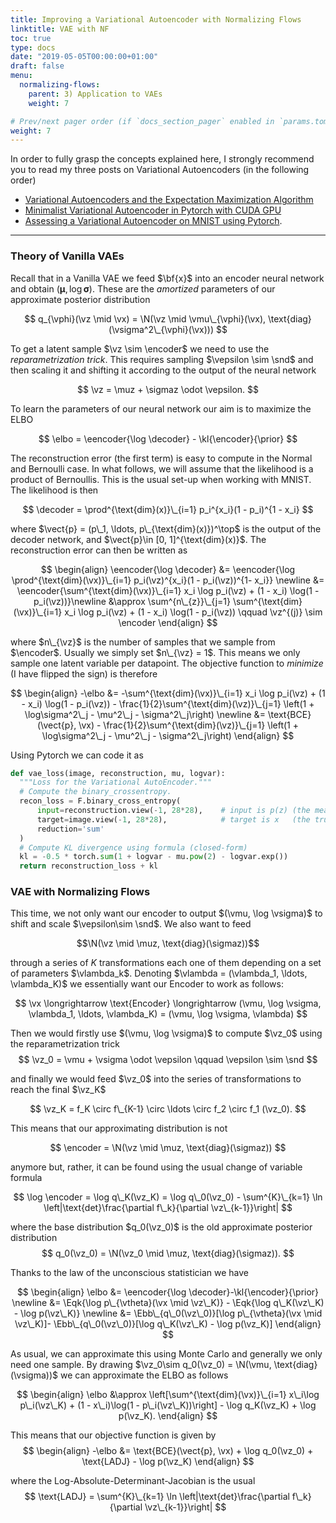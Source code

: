 ```yaml
---
title: Improving a Variational Autoencoder with Normalizing Flows
linktitle: VAE with NF
toc: true
type: docs
date: "2019-05-05T00:00:00+01:00"
draft: false
menu:
  normalizing-flows:
    parent: 3) Application to VAEs
    weight: 7

# Prev/next pager order (if `docs_section_pager` enabled in `params.toml`)
weight: 7
---
```


In order to fully grasp the concepts explained here, I strongly recommend you to read my three posts on Variational Autoencoders (in the following order)

* [Variational Autoencoders and the Expectation Maximization Algorithm](http://127.0.0.1:4321/post/variational-auto-encoders-and-the-expectation-maximization-algorithm/)
* [Minimalist Variational Autoencoder in Pytorch with CUDA GPU](http://127.0.0.1:4321/post/minimalist-variational-autoencoder-in-pytorch-with-cuda-gpu/)
* [Assessing a Variational Autoencoder on MNIST using Pytorch](http://127.0.0.1:4321/post/assessing-a-variational-autoencoder-on-mnist-using-pytorch/).

--- 
$$
\newcommand{\vect}[1]{\boldsymbol{\mathbf{#1}}}
\newcommand{\vx}{\vect{x}}
\newcommand{\vz}{\vect{z}}
\newcommand{\vphi}{\vect{\phi}}
\newcommand{\vtheta}{\vect{\theta}}
\newcommand{\vmu}{\vect{\mu}}
\newcommand{\vsigma}{\vect{\sigma}}
\newcommand{\N}{\mathcal{N}}
\newcommand{\encoder}{q_{\vphi}(\vz \mid \vx)}
\newcommand{\vepsilon}{\vect{\epsilon}}
\newcommand{\snd}{\N(\vect{0}, \vect{I})}
\newcommand{\muz}{\vmu\_{\vphi}(\vx)}
\newcommand{\sigmaz}{\vsigma^2\_{\vphi}(\vx)}
\newcommand{\elbo}{\mathcal{L}\_{\vphi, \vtheta}(\vx)}
\newcommand{\Ebb}{\mathbb{E}}
\newcommand{\eencoder}[1]{\Ebb\_{\encoder}\left[#1\right]}
\newcommand{\decoder}{p\_{\vtheta}(\vx \mid \vz)}
\newcommand{\kl}[2]{\text{KL}\left(#1 \parallel #2\right)}
\newcommand{\prior}{p(\vz)}
\newcommand{\vlambda}{\vect{\lambda}}
\newcommand{\vw}{\vect{w}}
\newcommand{\vu}{\vect{u}}
\newcommand{\Eqk}[1]{\Ebb\_{q\_K(\vz\_K)}\left[#1\right]}
$$

### Theory of Vanilla VAEs
Recall that in a Vanilla VAE we feed $\bf{x}$ into an encoder neural network and obtain $(\boldsymbol{\mu}, \log\boldsymbol{\sigma})$. These are the _amortized_ parameters of our approximate posterior distribution

$$
q_{\vphi}(\vz \mid \vx) = \N(\vz \mid \vmu\_{\vphi}(\vx), \text{diag}(\vsigma^2\_{\vphi}(\vx)))
$$

To get a latent sample $\vz \sim \encoder$ we need to use the _reparametrization trick_. This requires sampling $\vepsilon \sim \snd$ and then scaling it and shifting it according to the output of the neural network

$$
\vz = \muz + \sigmaz \odot \vepsilon.
$$

To learn the parameters of our neural network our aim is to maximize the ELBO

$$
\elbo = \eencoder{\log \decoder} - \kl{\encoder}{\prior}
$$

The reconstruction error (the first term) is easy to compute in the Normal and Bernoulli case. In what follows, we will assume that the likelihood is a product of Bernoullis. This is the usual set-up when working with MNIST. The likelihood is then

$$
\decoder = \prod^{\text{dim}(x)}\_{i=1} p_i^{x_i}(1 - p_i)^{1 - x_i}
$$

where $\vect{p} = (p\_1, \ldots, p\_{\text{dim}(x)})^\top$ is the output of the decoder network, and $\vect{p}\in [0, 1]^{\text{dim}(x)}$. The reconstruction error can then be written as

$$
\begin{align}
    \eencoder{\log \decoder}
    &=  \eencoder{\log \prod^{\text{dim}(\vx)}\_{i=1} p_i(\vz)^{x_i}(1 - p_i(\vz))^{1-  x_i}} \newline
    &= \eencoder{\sum^{\text{dim}(\vx)}\_{i=1} x_i \log p_i(\vz) + (1 - x_i) \log(1 - p_i(\vz))}\newline
    &\approx \sum^{n\_{z}}\_{j=1} \sum^{\text{dim}(\vx)}\_{i=1} x_i \log p_i(\vz) + (1 - x_i) \log(1 - p_i(\vz)) \qquad \vz^{(j)} \sim \encoder
\end{align}
$$

where $n\_{\vz}$ is the number of samples that we sample from $\encoder$. Usually we simply set $n\_{\vz} = 1$. This means we only sample one latent variable per datapoint. The objective function to _minimize_ (I have flipped the sign) is therefore

$$
\begin{align}
  -\elbo &= -\sum^{\text{dim}(\vx)}\_{i=1} x_i \log p_i(\vz) + (1 - x_i) \log(1 - p_i(\vz)) - \frac{1}{2}\sum^{\text{dim}(\vz)}\_{j=1} \left(1 + \log\sigma^2\_j - \mu^2\_j - \sigma^2\_j\right) \newline
  &= \text{BCE}(\vect{p}, \vx) - \frac{1}{2}\sum^{\text{dim}(\vz)}\_{j=1} \left(1 + \log\sigma^2\_j - \mu^2\_j - \sigma^2\_j\right)
\end{align}
$$

Using Pytorch we can code it as

```python
def vae_loss(image, reconstruction, mu, logvar):
  """Loss for the Variational AutoEncoder."""
  # Compute the binary_crossentropy.
  recon_loss = F.binary_cross_entropy(
      input=reconstruction.view(-1, 28*28),    # input is p(z) (the mean reconstruction)
      target=image.view(-1, 28*28),            # target is x   (the true image)
      reduction='sum'                          
  )
  # Compute KL divergence using formula (closed-form)
  kl = -0.5 * torch.sum(1 + logvar - mu.pow(2) - logvar.exp())
  return reconstruction_loss + kl
```

### VAE with Normalizing Flows
This time, we not only want our encoder to output $(\vmu, \log \vsigma)$ to shift and scale $\vepsilon\sim \snd$. We also want to feed 

$$\N(\vz \mid \muz, \text{diag}(\sigmaz))$$

through a series of $K$ transformations each one of them depending on a set of parameters $\vlambda_k$. Denoting $\vlambda = (\vlambda_1, \ldots, \vlambda_K)$ we essentially want our Encoder to work as follows:

$$
\vx \longrightarrow \text{Encoder} \longrightarrow (\vmu, \log \vsigma, \vlambda_1, \ldots, \vlambda_K) = (\vmu, \log \vsigma, \vlambda)
$$

Then we would firstly use $(\vmu, \log \vsigma)$ to compute $\vz_0$ using the reparametrization trick
$$
\vz_0 = \vmu + \vsigma \odot \vepsilon \qquad \vepsilon \sim \snd
$$

and finally we would feed $\vz_0$ into the series of transformations to reach the final $\vz_K$

$$
\vz_K = f_K \circ f\_{K-1} \circ \ldots \circ f_2 \circ f_1 (\vz_0).
$$

This means that our approximating distribution is not 

$$
\encoder  = \N(\vz \mid \muz, \text{diag}(\sigmaz))
$$

anymore but, rather, it can be found using the usual change of variable formula

$$
\log \encoder = \log q\_K(\vz_K) = \log q\_0(\vz_0) - \sum^{K}\_{k=1} \ln \left|\text{det}\frac{\partial f\_k}{\partial \vz\_{k-1}}\right|
$$

where the base distribution $q_0(\vz_0)$ is the old approximate posterior distribution
$$
q_0(\vz_0) = \N(\vz_0 \mid \muz, \text{diag}(\sigmaz)).
$$

Thanks to the law of the unconscious statistician we have

$$
\begin{align}
  \elbo 
  &= \eencoder{\log \decoder}-\kl{\encoder}{\prior} \newline
  &= \Eqk{\log p\_{\vtheta}(\vx \mid \vz\_K)} - \Eqk{\log q\_K(\vz\_K) - \log p(\vz\_K)} \newline
  &= \Ebb\_{q\_0(\vz\_0)}[\log p\_{\vtheta}(\vx \mid \vz\_K)]- \Ebb\_{q\_0(\vz\_0)}[\log q\_K(\vz\_K) - \log p(\vz_K)]
\end{align}
$$

As usual, we can approximate this using Monte Carlo and generally we only need one sample. By drawing $\vz_0\sim q_0(\vz_0) = \N(\vmu, \text{diag}(\vsigma))$ we can approximate the ELBO as follows

$$
\begin{align}
  \elbo 
  &\approx \left[\sum^{\text{dim}(\vx)}\_{i=1} x\_i\log p\_i(\vz\_K) + (1 - x\_i)\log(1 - p\_i(\vz\_K))\right] - \log q_K(\vz_K) + \log p(\vz_K).
\end{align}
$$

This means that our objective function is given by
$$
\begin{align}
  -\elbo 
  &= \text{BCE}(\vect{p}, \vx) + \log q_0(\vz_0) + \text{LADJ} - \log p(\vz_K)
\end{align}
$$

where the Log-Absolute-Determinant-Jacobian is the usual
$$
\text{LADJ} = \sum^{K}\_{k=1} \ln \left|\text{det}\frac{\partial f\_k}{\partial \vz\_{k-1}}\right|
$$
